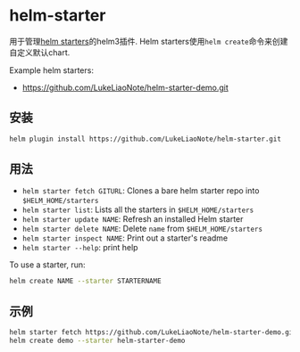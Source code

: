 # helm-starter

用于管理[helm starters](https://helm.sh/docs/developing_charts/#chart-starter-packs)的helm3插件. 
Helm starters使用`helm create`命令来创建自定义默认chart.

Example helm starters:
* <https://github.com/LukeLiaoNote/helm-starter-demo.git>

## 安装

```sh
helm plugin install https://github.com/LukeLiaoNote/helm-starter.git
```

## 用法

* `helm starter fetch GITURL`: Clones a bare helm starter repo into `$HELM_HOME/starters`
* `helm starter list`: Lists all the starters in `$HELM_HOME/starters`
* `helm starter update NAME`: Refresh an installed Helm starter
* `helm starter delete NAME`: Delete `name` from `$HELM_HOME/starters`
* `helm starter inspect NAME`: Print out a starter's readme
* `helm starter --help`: print help

To use a starter, run:

```sh
helm create NAME --starter STARTERNAME
```

## 示例

```sh
helm starter fetch https://github.com/LukeLiaoNote/helm-starter-demo.git
helm create demo --starter helm-starter-demo
```
